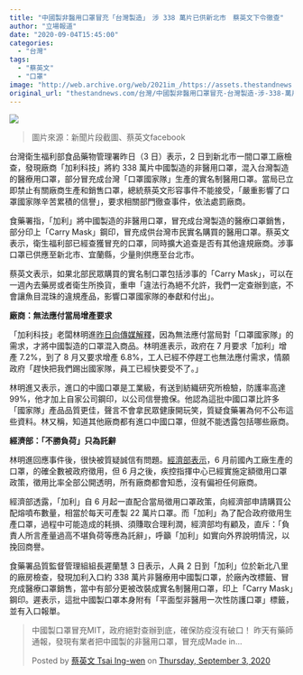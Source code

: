```yaml
---
title: "中國製非醫用口罩冒充「台灣製造」　涉 338 萬片已供新北市　蔡英文下令徹查"
author: "立場報道"
date: "2020-09-04T15:45:00"
categories:
  - "台灣"
tags:
  - "蔡英文"
  - "口罩"
image: "http://web.archive.org/web/2021im_/https://assets.thestandnews.com/media/photos/tw-10_ErsCC_NHvBN7r.png"
original_url: "thestandnews.com/台灣/中國製非醫用口罩冒充-台灣製造-涉-338-萬片已供新北市-蔡英文下令徹查"
---
```

![](http://web.archive.org/web/2021im_/https://assets.thestandnews.com/media/photos/tw-10_ErsCC_NHvBN7r.png)
> 圖片來源：新聞片段截圖、蔡英文facebook

台灣衛生福利部食品藥物管理署昨日（3 日）表示，2 日到新北市一間口罩工廠檢查，發現廠商「加利科技」將約 338 萬片中國製造的非醫用口罩，混入台灣製造的醫療用口罩，部分冒充成台灣「口罩國家隊」生產的實名制醫用口罩。當局已立即禁止有關廠商生產和銷售口罩，總統蔡英文形容事件不能接受，「嚴重影響了口罩國家隊辛苦累積的信譽」，要求相關部門徹查事件，依法處罰廠商。

食藥署指，「加利」將中國製造的非醫用口罩，冒充成台灣製造的醫療口罩銷售，部分印上「Carry Mask」鋼印，冒充成供台灣市民實名購買的醫用口罩。蔡英文表示，衛生福利部已經查獲冒充的口罩，同時擴大追查是否有其他違規廠商。涉事口罩已供應至新北市、宜蘭縣，少量則供應至台北市。

蔡英文表示，如果北部民眾購買的實名制口罩包括涉事的「Carry Mask」，可以在一週內去藥房或者衛生所換貨，重申「違法行為絕不允許，我們一定查辦到底，不會讓魚目混珠的違規產品，影響口罩國家隊的奉獻和付出」。

**廠商：無法應付當局增產要求** 

「加利科技」老闆林明進[昨日向傳媒解釋](http://web.archive.org/web/20211229064027/https://udn.com/news/story/121646/4834269)，因為無法應付當局對「口罩國家隊」的需求，才將中國製造的口罩混入商品。林明進表示，政府在 7 月要求「加利」增產 7.2%，到了 8 月又要求增產 6.8%，工人已經不停趕工也無法應付需求，情願政府「趕快把我們踢出國家隊，員工已經快要受不了。」

林明進又表示，進口的中國口罩是工業級，有送到紡織研究所檢驗，防護率高達 99%，他才加上自家公司鋼印，以公司信譽擔保。他認為這批中國口罩比許多「國家隊」產品品質更佳，聲言不會拿民眾健康開玩笑，質疑食藥署為何不公布這些資料。林又稱，知道其他廠商都有進口中國口罩，但就不能透露包括哪些廠商。

**經濟部：「不勝負荷」只為託辭**

林明進回應事件後，很快被質疑誠信有問題。[經濟部表示](http://web.archive.org/web/20211229064027/https://tw.appledaily.com/life/20200903/SOWQQFBWQVFPJL46LBKUIANHNI/)，6 月前國內工廠生產的口罩，的確全數被政府徵用，但 6 月之後，疾控指揮中心已經實施定額徵用口罩政策，徵用比率全部公開透明，所有廠商都會知悉，沒有偏袒任何廠商。

經濟部透露，「加利」自 6 月起一直配合當局徵用口罩政策，向經濟部申請購買公配熔噴布數量，相當於每天可產製 22 萬片口罩。而「加利」為了配合政府徵用生產口罩，過程中可能造成的耗損、須賺取合理利潤，經濟部均有顧及，直斥：「負責人所言產量過高不堪負荷等應為託辭」，呼籲「加利」如實向外界說明情況，以挽回商譽。

食藥署品質監督管理組組長遲蘭慧 3 日表示，人員 2 日到「加利」位於新北八里的廠房檢查，發現加利入口約 338 萬片非醫療用中國製口罩，於廠內改標籤、冒充成醫療口罩銷售，當中有部分更被改裝成實名制醫用口罩，印上「Carry Mask」鋼印。遲表示，這批中國製口罩本身附有「平面型非醫用一次性防護口罩」標籤，並有入口報單。

> 中國製口罩冒充MIT，政府絕對查辦到底，確保防疫沒有破口！ 昨天有藥師通報，發現有業者把中國製的非醫用口罩，冒充成Made in...
> 
> Posted by [蔡英文 Tsai Ing-wen](http://web.archive.org/web/20211229064027/https://www.facebook.com/tsaiingwen/) on [Thursday, September 3, 2020](http://web.archive.org/web/20211229064027/https://www.facebook.com/tsaiingwen/posts/10156987575671065)